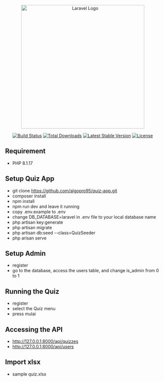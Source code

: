 <p align="center"><a href="https://laravel.com" target="_blank"><img src="https://raw.githubusercontent.com/laravel/art/master/logo-lockup/5%20SVG/2%20CMYK/1%20Full%20Color/laravel-logolockup-cmyk-red.svg" width="400" alt="Laravel Logo"></a></p>

<p align="center">
<a href="https://github.com/laravel/framework/actions"><img src="https://github.com/laravel/framework/workflows/tests/badge.svg" alt="Build Status"></a>
<a href="https://packagist.org/packages/laravel/framework"><img src="https://img.shields.io/packagist/dt/laravel/framework" alt="Total Downloads"></a>
<a href="https://packagist.org/packages/laravel/framework"><img src="https://img.shields.io/packagist/v/laravel/framework" alt="Latest Stable Version"></a>
<a href="https://packagist.org/packages/laravel/framework"><img src="https://img.shields.io/packagist/l/laravel/framework" alt="License"></a>
</p>

## Requirement
- PHP 8.1.17

## Setup Quiz App

- git clone https://github.com/algopro95/quiz-app.git
- composer install
- npm install
- npm run dev and leave it running
- copy .env.example to .env
- change DB_DATABASE=laravel in .env file to your local database name
- php artisan key:generate
- php artisan migrate
- php artisan db:seed --class=QuizSeeder
- php arisan serve

## Setup Admin
- register
- go to the database, access the users table, and change is_admin from 0 to 1

## Running the Quiz
- register
- select the Quiz menu
- press mulai

## Accessing the API
- http://127.0.0.1:8000/api/quizzes
- http://127.0.0.1:8000/api/users

## Import xlsx
- sample quiz.xlsx

